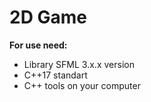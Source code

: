 # 2D Game

**For use need:**

- Library SFML 3.x.x version
- C++17 standart
- C++ tools on your computer
